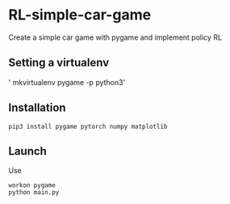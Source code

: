 # RL-simple-car-game
Create a simple car game with pygame and implement policy RL

## Setting a virtualenv
' mkvirtualenv pygame -p python3'

## Installation

```pip3 install pygame pytorch numpy matplotlib```

## Launch

Use 
```
workon pygame
python main.py
```
 
